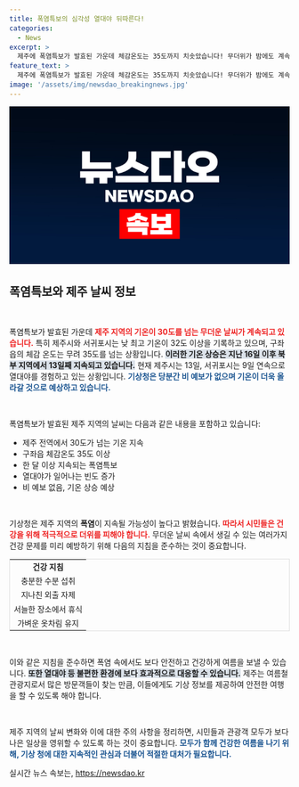 ```yaml
---
title: 폭염특보의 심각성 열대야 뒤따른다!
categories:
  - News
excerpt: >
  제주에 폭염특보가 발효된 가운데 체감온도는 35도까지 치솟았습니다! 무더위가 밤에도 계속되며 열대야가 매일 이어지고 있는데, 앞으로도 시원한 비예보는 전혀 없어 걱정입니다.
feature_text: >
  제주에 폭염특보가 발효된 가운데 체감온도는 35도까지 치솟았습니다! 무더위가 밤에도 계속되며 열대야가 매일 이어지고 있는데, 앞으로도 시원한 비예보는 전혀 없어 걱정입니다.
image: '/assets/img/newsdao_breakingnews.jpg'
---
```


<p><img src="/assets/img/newsdao_breakingnews.jpg" alt="implanttips 속보" /></p>

<h2 data-ke-size="size26">폭염특보와 제주 날씨 정보</h2>

<p data-ke-size="size16">&nbsp;</p>

<p>폭염특보가 발효된 가운데 <b><span style="color: #ee2323;">제주 지역의 기온이 30도를 넘는 무더운 날씨가 계속되고 있습니다.</span></b> 특히 제주시와 서귀포시는 낮 최고 기온이 32도 이상을 기록하고 있으며, 구좌읍의 체감 온도는 무려 35도를 넘는 상황입니다. <b><span style="background-color: #21538527;">이러한 기온 상승은 지난 16일 이후 북부 지역에서 13일째 지속되고 있습니다.</span></b> 현재 제주시는 13일, 서귀포시는 9일 연속으로 열대야를 경험하고 있는 상황입니다. <b><span style="color: #1a5490;">기상청은 당분간 비 예보가 없으며 기온이 더욱 올라갈 것으로 예상하고 있습니다.</span></b></p>

<p data-ke-size="size16">&nbsp;</p>

<p>폭염특보가 발효된 제주 지역의 날씨는 다음과 같은 내용을 포함하고 있습니다:</p>

<ul>
    <li>제주 전역에서 30도가 넘는 기온 지속</li>
    <li>구좌읍 체감온도 35도 이상</li>
    <li>한 달 이상 지속되는 폭염특보</li>
    <li>열대야가 일어나는 빈도 증가</li>
    <li>비 예보 없음, 기온 상승 예상</li>
</ul>

<p data-ke-size="size16">&nbsp;</p>

<p>기상청은 제주 지역의 <b>폭염</b>이 지속될 가능성이 높다고 밝혔습니다. <b><span style="color: #ee2323;">따라서 시민들은 건강을 위해 적극적으로 더위를 피해야 합니다.</span></b> 무더운 날씨 속에서 생길 수 있는 여러가지 건강 문제를 미리 예방하기 위해 다음의 지침을 준수하는 것이 중요합니다.</p>

<table style="width:100%; border:1px solid #ddd;">
    <tr>
        <td style="text-align: center; height: 17px;"><b>건강 지침</b></td>
    </tr>
    <tr>
        <td style="text-align: center; height: 17px;">충분한 수분 섭취</td>
    </tr>
    <tr>
        <td style="text-align: center; height: 17px;">지나친 외출 자제</td>
    </tr>
    <tr>
        <td style="text-align: center; height: 17px;">서늘한 장소에서 휴식</td>
    </tr>
    <tr>
        <td style="text-align: center; height: 17px;">가벼운 옷차림 유지</td>
    </tr>
</table>

<p data-ke-size="size16">&nbsp;</p>

<p>이와 같은 지침을 준수하면 폭염 속에서도 보다 안전하고 건강하게 여름을 보낼 수 있습니다. <b><span style="background-color: #21538527;">또한 열대야 등 불편한 환경에 보다 효과적으로 대응할 수 있습니다.</span></b> 제주는 여름철 관광지로서 많은 방문객들이 찾는 만큼, 이들에게도 기상 정보를 제공하여 안전한 여행을 할 수 있도록 해야 합니다. </p>

<p data-ke-size="size16">&nbsp;</p>

<p>제주 지역의 날씨 변화와 이에 대한 주의 사항을 정리하면, 시민들과 관광객 모두가 보다 나은 일상을 영위할 수 있도록 하는 것이 중요합니다. <b><span style="color: #1a5490;">모두가 함께 건강한 여름을 나기 위해, 기상 청에 대한 지속적인 관심과 더불어 적절한 대처가 필요합니다.</span></b></p>
실시간 뉴스 속보는, <a href="https://newsdao.kr" rel="dofollow">https://newsdao.kr</a>


